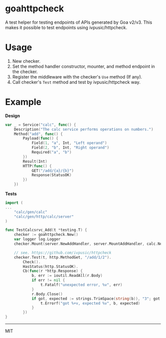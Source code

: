 # goahttpcheck

A test helper for testing endpoints of APIs generated by Goa v2/v3.
This makes it possible to test endpoints using ivpusic/httpcheck.

# Usage

1. New checker.
1. Set the method handler constructor, mounter, and method endpoint in the checker.
1. Register the middleware with the checker's `Use` method (If any).
1. Call checker's `Test` method and test by ivpusic/httpcheck way.

# Example

**Design**

```go
var _ = Service("calc", func() {
	Description("The calc service performs operations on numbers.")
	Method("add", func() {
		Payload(func() {
			Field(1, "a", Int, "Left operand")
			Field(2, "b", Int, "Right operand")
			Required("a", "b")
		})
		Result(Int)
		HTTP(func() {
			GET("/add/{a}/{b}")
			Response(StatusOK)
		})
	})
```
**Tests**
```go
import (
...
	"calc/gen/calc"
	"calc/gen/http/calc/server"
)

func TestCalcsrvc_Add(t *testing.T) {
	checker := goahttpcheck.New()
	var logger log.Logger
	checker.Mount(server.NewAddHandler, server.MountAddHandler, calc.NewAddEndpoint(NewCalc(&logger)))

	// see. https://github.com/ivpusic/httpcheck
	checker.Test(t, http.MethodGet, "/add/1/2").
		Check().
		HasStatus(http.StatusOK).
		Cb(func(r *http.Response) {
			b, err := ioutil.ReadAll(r.Body)
			if err != nil {
				t.Fatalf("unexpected error, %v", err)
			}
			r.Body.Close()
			if got, expected := strings.TrimSpace(string(b)), "3"; got != expected {
				t.Errorf("got %+v, expected %v", b, expected)
			}
		})
}
```

---

MIT